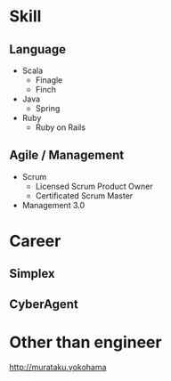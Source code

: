 # Skill

## Language
* Scala
  * Finagle
  * Finch
* Java
  * Spring
* Ruby
  * Ruby on Rails

## Agile / Management
* Scrum
  * Licensed Scrum Product Owner
  * Certificated Scrum Master
* Management 3.0

# Career
## Simplex
## CyberAgent

# Other than engineer
http://murataku.yokohama

